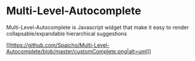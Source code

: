 # Multi-Level-Autocomplete
Multi-Level-Autocomplete is Javascript widget that make it easy to render collapsable/expandable hierarchical suggestions

[[https://github.com/Spaicho/Multi-Level-Autocomplete/blob/master/customComplete.png|alt=uml]]
